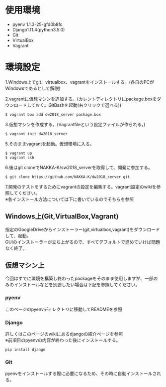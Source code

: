 ﻿# 使用環境
* pyenv 1.1.3-25-gfd0b8fc
* Django1.11.4(python3.5.0)
* Git
* VirtualBox
* Vagrant

# 環境設定
1.Windows上でgit、virtualbox、vagrantをインストールする。(各自のPCがWindowsであるとして解説)  

2.vagrantに仮想マシンを追加する。(カレントディレクトリにpackage.boxをダウンロードしておく。GitBashを起動(右クリックで選べる))  

    $ vagrant box add dw2018_server package.box

3.仮想マシンを作成する。(Vagrantfileという設定ファイルが作られる。)  

    $ vagrant init dw2018_server

5.そのままvagrantを起動。仮想環境に入る。  

    $ vagrant up
    $ vagrant ssh

6.後はgit cloneでNAKKA-K/sw2018_serverを取得して、開発に参加する。  

    $ git clone https://github.com/NAKKA-K/dw2018_server.git

7.開発のテストをするためにvagrantの設定を編集する。vagrant設定のwikiを参照してください。  
※各インストール方法については下に書いているのでそちらを参照  


## Windows上(Git,VirtualBox,Vagrant)
指定のGoogleDriveからインストーラー(git,virtualbox,vagrant)をダウンロードして、起動。  
GUIのインストーラーが立ち上がるので、すべてデフォルトで進めていけば問題なく終了。  

## 仮想マシン上
今回はすでに環境を構築し終わったpackageをそのまま使用しますが、一部のみのインストールなどを別途したい場合は下記を参照してください。  

### pyenv  
このページのpyenvディレクトリに移動してREADMEを参照  

### Django
詳しくはこのページのwikiにあるdjangoの紹介ページを参照  
※前項目のpyenvの内容が終わった後にインストールする。  

    pip install django

### Git
pyenvをインストールする際に必要になるため、その時に自動インストールされる。  

